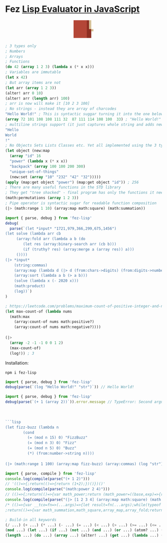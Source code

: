 # Fez [Lisp Evaluator in JavaScript](https://medium.com/@antony.k.tonev/lisp-evaluator-in-javascript-b7ee0d817a58)

<p align="center">
<img width="64" src="./logo.svg"/>
</p>

```lisp
; 3 types only
; Numbers
; Arrays
; Functions
(do 42 (array 1 2 3) (lambda x (* x x)))
; Variables are immutable
(let x 42)
; But array items are not
(let arr (array 1 2 3))
(alter! arr 0 10)
(alter! arr (length arr) 100)
; arr is now will make it [10 2 3 100]
; No strings - instead they are array of charcodes
"Hello World!" ; This is syntactic suggar turning it into the one below
(array 72 101 108 108 111 32  87 111 114 108 100  33) ; "Hello World!"
; multiline strings support (it just captures whole string and adds new lines within the arrays)
"Hello
World
!"
; No Objects Sets Lists Classes etc. Yet all implemented using the 3 types above
(let object (new:map
  (array "id" 16
  "power" (lambda x (* x x))
  "backpack" (array 100 100 200 300)
  "unique-set-of-things"
  (new:set (array "10" "232" "42" "32")))))
(apply (map:get object "power") (map:get object "id")) ; 256
; There are many useful functions in the STD library
; They get "tree shacked" - final program has only the functions it needs
(math:permutations (array 1 2 3))
; Pipe operator is syntactic sugar for readable function composition
(|> (math:range 1 10) (array:map math:square) (math:summation))
```

```js
import { parse, debug } from 'fez-lisp'
debug(
  parse(`(let *input* "1721,979,366,299,675,1456")
(let solve (lambda arr cb
     (array:fold arr (lambda a b (do
        (let res (array:binary-search arr (cb b)))
        (if (truthy? res) (array:merge a (array res)) a)))
     ())))
(|> *input*
    (string:commas)
    (array:map (lambda d (|> d (from:chars->digits) (from:digits->number))))
    (array:sort (lambda a b (> a b)))
    (solve (lambda x (- 2020 x)))
    (math:product)
    (log))`)
)
```

```lisp
; https://leetcode.com/problems/maximum-count-of-positive-integer-and-negative-integer/description/
(let max-count-of (lambda nums
  (math:max
    (array:count-of nums math:positive?)
    (array:count-of nums math:negative?))))

(|>
  (array -2 -1 -1 0 0 1 2)
  (max-count-of)
  (log!)) ; 3
```

Installation:

```
npm i fez-lisp
```

```js
import { parse, debug } from 'fez-lisp'
debug(parse(`(log "Hello World!" "str")`)) // Hello World!
```

```js
import { parse, debug } from 'fez-lisp'
debug(parse(`(+ 1 (array 2))`)).error.message // TypeError: Second arguments of (+) is not a (number) at: (+ 1 (array 2) scope: (apply)
```

````js


```lisp
(let fizz-buzz (lambda n
        (cond
          (= (mod n 15) 0) "FizzBuzz"
          (= (mod n 3) 0) "Fizz"
          (= (mod n 5) 0) "Buzz"
          (*) (from:number->string n))))

(|> (math:range 1 100) (array:map fizz-buzz) (array:commas) (log "str"))
````

```js
import { parse, compile } from 'fez-lisp'
console.log(compile(parse("(+ 1 2)")))
// '(()=>{;return(()=>{return (1+2);})()})()'
console.log(compile(parse("(math:power 2 4)")))
// (()=>{;return(()=>{var math_power;return (math_power=((base,exp)=>{return (+(exp<0)?(+(base===0)?[]:(1/(base*math_power(base,((exp*-1)-1))))):(+(exp===0)?1:(+(exp===1)?base:(1?(base*math_power(base,(exp-1))):0))));}),math_power(2,4));})()})()
console.log(compile(parse("(|> [1 2 3 4] (array:map math:square) (math:summation))")))
/* (()=>{var __tco=fn=>(...args)=>{let result=fn(...args);while(typeof result==='function')result=result();return result},length=(arr)=>arr.length,alter_effect=function(array,index,value){if(arguments.length===1){array.pop()}else{array[index] = value};return array},get=(arr,i)=>arr[i];
;return(()=>{var math_summation,math_square,array_map,array_fold;return (math_summation=((xs)=>{return array_fold(xs,((a,b)=>{return (a+b);}),0);}),math_square=((x)=>{return (x*x);}),array_map=((xs,callback)=>{var recursive_array_map,recursive_9271675;return ((recursive_array_map=(__tco(recursive_9271675=(i,out)=>{return (+(length(xs)>i)?()=>recursive_9271675((i+1),alter_effect(out,length(out),callback(get(xs, i)))):out);}, recursive_9271675))),recursive_array_map(0,[]));}),array_fold=((xs,callback,initial)=>{var recursive_array_fold,recursive_927729;return ((recursive_array_fold=(__tco(recursive_927729=(i,out)=>{return (+(length(xs)>i)?()=>recursive_927729((i+1),callback(out,get(xs, i))):out);}, recursive_927729))),recursive_array_fold(0,initial));}),math_summation(array_map([1,2,3,4],math_square)));})()})() * /
```

```lisp
; Build-in all keywords
(/ ...) (+ ...) (* ...) (- ...) (= ...) (< ...) (> ...) (>= ...) (<= ...) (& ...) (~ ...) (| ...) (^ ...) (<< ...) (>> ...) (>>> ...)
(mod ...) (let ...) (if ...) (not ...) (and ...) (or ...) (atom? ...) (lambda? ...)
(length ...) (do ...) (array ...) (alter! ...) (get ...) (lambda ...) (apply ...) (throw ...)
```
